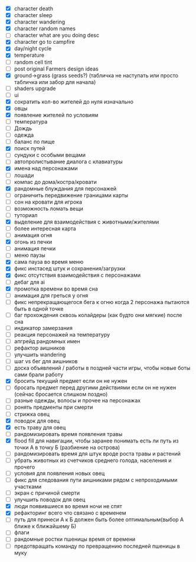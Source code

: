 - [x] character death
- [x] character sleep
- [x] character wandering
- [x] character random names
- [ ] character what are you doing desc
- [x] character go to campfire
- [x] day/night cycle
- [x] temperature
- [ ] random cell tint
- [ ] post original Farmers design ideas 
- [x] ground->grass (grass seeds?) (табличка не наступать или просто табличка или забор для начала)
- [ ] shaders upgrade
- [ ] ui
- [x] сократить кол-во жителей до нуля изначально
- [x] овцы
- [x] появление жителей по условиям
- [ ] температура
- [ ] Дождь
- [ ] одежда
- [ ] баланс по пище
- [x] поиск путей
- [ ] сундуки с особыми вещами
- [ ] автопролистывание диалога с клавиатуры
- [x] имена над персонажами
- [ ] лошади
- [ ] компас до дома/костра/кровати
- [x] рандомные блуждания для персонажей
- [ ] ограничить передвижение границами карты
- [ ] сон на кровати для игрока
- [ ] возможность ломать вещи
- [ ] туториал
- [x] выделение для взаимодействия с животными/жителями
- [ ] более интересная карта
- [ ] анимация огня
- [x] огонь из печки
- [ ] анимация печки
- [ ] меню паузы
- [x] сама пауза во время меню
- [x] фикс инстасед штук и сохранения/загрузки
- [x] фикс отсутствия взаимодействия с персонажами
- [ ] дебаг для ai
- [x] промотка времени во время сна
- [ ] анимация для греться у огня
- [ ] фикс непрекращающегося бега к огню когда 2 персонажа пытаются быть в одной точке
- [ ] баг прохождения сквозь колайдеры (как будто они мягкие) после сна 
- [ ] индикатор замерзания
- [ ] реакция персонажей на температуру
- [ ] апгрейд рандомных имен
- [ ] рефактор аишников
- [ ] улучшить wandering
- [ ] шаг vs бег для аишников
- [ ] доска объявлений / работы в поздней части игры, чтобы новые боты сами брали работу
- [x] бросить текущий предмет если он не нужен
- [ ] бросать предмет перед другими действиями если он не нужен (сейчас бросается слишком поздно)
- [ ] разные одежды, волосы и прочее на персонажах
- [ ] ронять предменты при смерти
- [ ] стрижка овец
- [x] поводок для овец
- [x] есть траву для овец
- [ ] рандомизировать время появления травы
- [x] flood fill для навигации, чтобы заранее понимать есть ли путь из точки А в точку Б (разбиение на острова)
- [ ] рандомизировать время для штук вроде роста травы и растений
- [ ] убрать животных из счетчиков среднего голода, населения и прочего
- [ ] условия для появления новых овец
- [ ] фикс для следования пути аишниками рядом с непроходимыми участками
- [ ] экран с причиной смерти
- [ ] улучшить поводок для овец
- [x] люди появившиеся во время ночи не спят
- [x] рефакторинг всего что связано с временем
- [ ] путь для принеси А к Б должен быть более оптимальным(выбор А ближе к ближайшему Б)
- [ ] флаги
- [ ] рандомные ростки пшеницы время от времени
- [ ] предотвращать команду по превращению последней пшеницы в муку